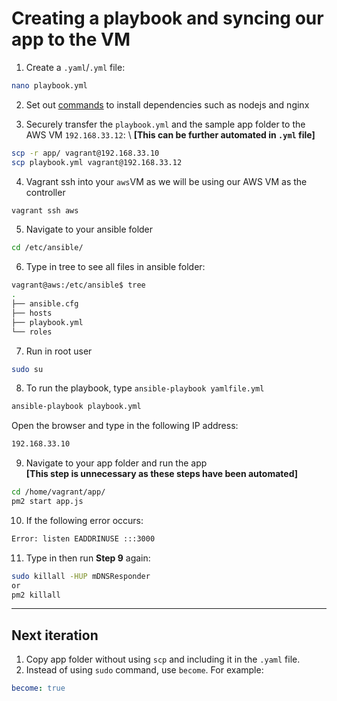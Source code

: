 # Creating a playbook and syncing our app to the VM

1. Create a `.yaml`/`.yml` file:
```bash
nano playbook.yml
```

2. Set out [commands](playbook.yml) to install dependencies such as nodejs and nginx 

3. Securely transfer the `playbook.yml` and the sample app folder to the AWS VM `192.168.33.12`: \ **[This can be further automated in `.yml` file]**
```bash
scp -r app/ vagrant@192.168.33.10
scp playbook.yml vagrant@192.168.33.12
```

4. Vagrant ssh into your `aws`VM as we will be using our AWS VM as the controller
```bash
vagrant ssh aws
```

5. Navigate to your ansible folder
```bash
cd /etc/ansible/
```

6. Type in tree to see all files in ansible folder:
```bash
vagrant@aws:/etc/ansible$ tree
.
├── ansible.cfg
├── hosts
├── playbook.yml
└── roles
```

7. Run in root user
```bash
sudo su
```

8. To run the playbook, type `ansible-playbook yamlfile.yml`
```bash
ansible-playbook playbook.yml
```

Open the browser and type in the following IP address:
```bash
192.168.33.10
```

9. Navigate to your app folder and run the app\
**[This step is unnecessary as these steps have been automated]**
```bash
cd /home/vagrant/app/
pm2 start app.js
```

10. If the following error occurs:
```bash
Error: listen EADDRINUSE :::3000
```

11. Type in then run **Step 9** again:
```bash
sudo killall -HUP mDNSResponder
or 
pm2 killall
```
---


## Next iteration
1. Copy app folder without using `scp` and including it in the `.yaml` file.
2. Instead of using `sudo` command, use `become`. For example:
```yaml
become: true
```